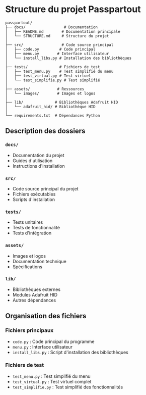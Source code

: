 # Structure du projet Passpartout

```
passpartout/
├── docs/                 # Documentation
│   ├── README.md        # Documentation principale
│   └── STRUCTURE.md     # Structure du projet
│
├── src/                 # Code source principal
│   ├── code.py         # Code principal
│   ├── menu.py        # Interface utilisateur
│   └── install_libs.py # Installation des bibliothèques
│
├── tests/              # Fichiers de test
│   ├── test_menu.py    # Test simplifié du menu
│   ├── test_virtual.py # Test virtuel
│   └── test_simplifie.py # Test simplifié
│
├── assets/            # Ressources
│   └── images/        # Images et logos
│
├── lib/              # Bibliothèques Adafruit HID
│   └── adafruit_hid/ # Bibliothèque HID
│
└── requirements.txt  # Dépendances Python
```

## Description des dossiers

### `docs/`
- Documentation du projet
- Guides d'utilisation
- Instructions d'installation

### `src/`
- Code source principal du projet
- Fichiers exécutables
- Scripts d'installation

### `tests/`
- Tests unitaires
- Tests de fonctionnalité
- Tests d'intégration

### `assets/`
- Images et logos
- Documentation technique
- Spécifications

### `lib/`
- Bibliothèques externes
- Modules Adafruit HID
- Autres dépendances

## Organisation des fichiers

### Fichiers principaux
- `code.py` : Code principal du programme
- `menu.py` : Interface utilisateur
- `install_libs.py` : Script d'installation des bibliothèques

### Fichiers de test
- `test_menu.py` : Test simplifié du menu
- `test_virtual.py` : Test virtuel complet
- `test_simplifie.py` : Test simplifié des fonctionnalités
